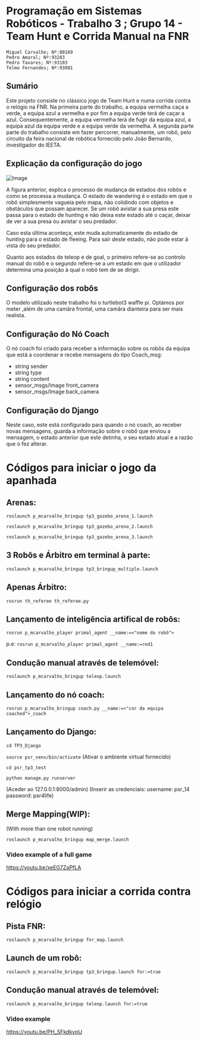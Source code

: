 # Programação em Sistemas Robóticos - Trabalho 3 ; Grupo 14 - Team Hunt e Corrida Manual na FNR
    Miguel Carvalho; Nº:80169
    Pedro Amaral; Nº:93283
    Pedro Tavares; Nº:93103
    Telmo Fernandes; Nº:93081
## Sumário


  Este projeto consiste no clássico jogo de Team Hunt e numa corrida contra o relógio na FNR.
    Na primeira parte do trabalho, a equipa vermelha caça a verde, a equipa azul a vermelha e por fim a equipa verde terá de caçar a azul. Consequentemente, 
    a equipa vermelha terá de fugir da equipa azul, a equipa azul da equipa verde e a equipa verde da vermelha.
    A segunda parte parte do trabalho consiste em fazer percorrer, manualmente, um robõ, pelo circuito da feira nacional de robótica fornecido pelo 
    João Bernardo, investigador do IEETA.
    
## Explicação da configuração do jogo

![Image](https://cdn.discordapp.com/attachments/943226390097035335/949266544901369867/PSR_INITIAL_DRAFT.drawio2.png)

A figura anterior, explica o processo de mudança de estados dos robôs e como se processa a mudança. 
O estado de wandering é o estado em que o robô simplesmente vagueia pelo mapa, não colidindo com objetos e obstáculos que possam aparecer. Se um robô avistar a sua 
presa este passa para o estado de hunting e não deixa este estado até o caçar, deixar de ver a sua presa ou avistar o seu predador. 

Caso esta última aconteça, este muda automaticamente do estado de hunting para o estado de fleeing. Para sair deste estado, não pode estar à vista do seu predador.

Quanto aos estados de teleop e de goal, o primeiro refere-se ao controlo manual do robô e o segundo refere-se a um estado em que o utilizador determina uma posição 
à qual o robô tem de se dirigir.

## Configuração dos robôs

O modelo utilizado neste trabalho foi o turtlebot3 waffle pi. Optámos por meter ,além de uma camâra frontal, uma camâra dianteira para ser mais realista.

## Configuração do Nó Coach

O nó coach foi criado para receber a informação sobre os robôs da equipa que está a coordenar e recebe mensagens do tipo Coach_msg:
* string sender
* string type
* string content
* sensor_msgs/Image front_camera
* sensor_msgs/Image back_camera

## Configuração do Django

Neste caso, este está configurado para quando o nó coach, ao receber novas mensagens, guarda a informação sobre o robô que enviou a mensagem, o estado anterior que este detinha, o seu estado atual e a razão que o fez alterar.

# Códigos para iniciar o jogo da apanhada

## Arenas:
  `roslaunch p_mcarvalho_bringup tp3_gazebo_arena_1.launch`

  `roslaunch p_mcarvalho_bringup tp3_gazebo_arena_2.launch`

  `roslaunch p_mcarvalho_bringup tp3_gazebo_arena_3.launch`


## 3 Robôs e Árbitro em terminal à parte:
  `roslaunch p_mcarvalho_bringup tp3_bringup_multiple.launch`


## Apenas Árbitro:
 `rosrun th_referee th_referee.py`


## Lançamento de inteligência artifical de robôs: 
`rosrun p_mcarvalho_player primal_agent __name:=<"nome do robô">`

 p.e:
 `rosrun p_mcarvalho_player primal_agent __name:=red1`


## Condução manual através de telemóvel: 
`roslaunch p_mcarvalho_bringup teleop.launch`


## Lançamento do nó coach:
`rosrun p_mcarvalho_bringup coach.py __name:=<"cor da equipa coached">_coach`

## Lançamento do Django:
`cd TP3_Django`

`source psr_venv/bin/activate` (Ativar o ambiente virtual fornecido)

`cd psr_tp3_test`

`python manage.py runserver`

(Aceder ao 127.0.0.1:8000/admin)
(Inserir as credenciais: username: psr_14
                         password: psr4life)

## Merge Mapping(WIP):
(With more than one robot running)

`roslaunch p_mcarvalho_bringup map_merge.launch`

### Video example of a full game
https://youtu.be/xeEG7ZaPfLA

# Códigos para iniciar a corrida contra relógio


## Pista FNR:
`roslaunch p_mcarvalho_bringup fnr_map.launch`


## Launch de um robô:
`roslaunch p_mcarvalho_bringup tp3_bringup.launch fnr:=true`


## Condução manual através de telemóvel: 
`roslaunch p_mcarvalho_bringup teleop.launch fnr:=true`

### Video example
https://youtu.be/PH_SFkdkvpU
